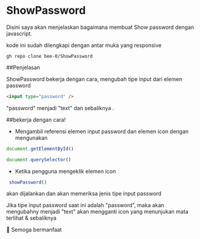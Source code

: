 # ShowPassword


Disini saya akan menjelaskan bagaimana membuat Show password dengan javascript.

kode ini sudah dilengkapi dengan antar muka yang responsive 
```
gh repo clone bee-0/ShowPassword
```

##Penjelasan

ShowPassword bekerja dengan cara, mengubah tipe input dari elemen password
```html
<input type="password" />
```
"password" menjadi "text" dan sebaliknya .


##bekerja dengan cara!

- Mengambil referensi elemen input  password dan elemen icon dengan mengunakan 
```javascript
document.getElementById()

document.querySelector()
```

- Ketika pengguna mengeklik elemen icon 
```javascript
 showPassword() 
```
akan dijalankan dan akan memeriksa jenis tipe input password 



Jika tipe input password saat ini adalah "password", maka akan mengubahny menjadi "text"  akan mengganti icon yang menunjukan mata terlihat   &  sebaliknya

📍 Semoga bermanfaat 


